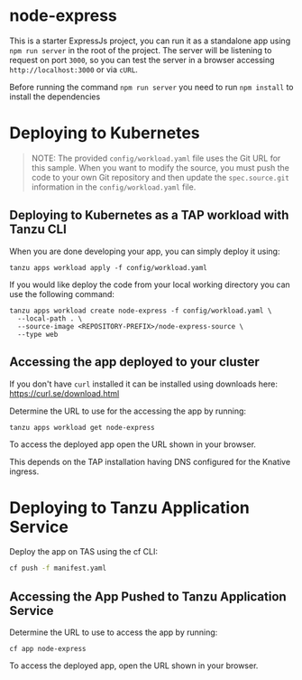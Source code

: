 # node-express

This is a starter ExpressJs project, you can run it as a standalone
app using `npm run server` in the root of the project.
The server will be listening to request on port `3000`,
so you can test the server in a browser accessing `http://localhost:3000` or via `cURL`.

Before running the command `npm run server` you need to run `npm install` to
install the dependencies
# Deploying to Kubernetes

> NOTE: The provided `config/workload.yaml` file uses the Git URL for this sample. When you want to modify the source, you must push the code to your own Git repository and then update the `spec.source.git` information in the `config/workload.yaml` file.

## Deploying to Kubernetes as a TAP workload with Tanzu CLI

When you are done developing your app, you can simply deploy it using:

```
tanzu apps workload apply -f config/workload.yaml
```

If you would like deploy the code from your local working directory you can use the following command:

```
tanzu apps workload create node-express -f config/workload.yaml \
  --local-path . \
  --source-image <REPOSITORY-PREFIX>/node-express-source \
  --type web
```

## Accessing the app deployed to your cluster

If you don't have `curl` installed it can be installed using downloads here: https://curl.se/download.html

Determine the URL to use for the accessing the app by running:

```
tanzu apps workload get node-express
```

To access the deployed app open the URL shown in your browser.

This depends on the TAP installation having DNS configured for the Knative ingress.
# Deploying to Tanzu Application Service

Deploy the app on TAS using the cf CLI:

```bash
cf push -f manifest.yaml
```

## Accessing the App Pushed to Tanzu Application Service

Determine the URL to use to access the app by running:

```
cf app node-express
```

To access the deployed app, open the URL shown in your browser.
